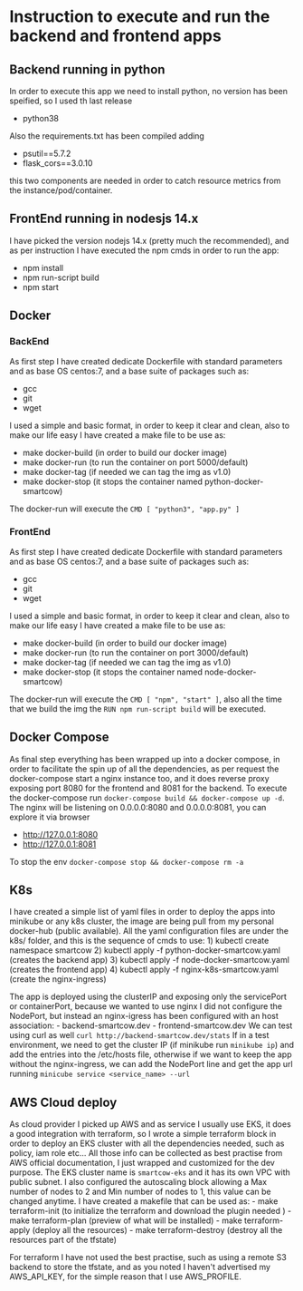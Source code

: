 # Instruction to execute and run the backend and frontend apps

## Backend running in python

In order to execute this app we need to install python, no version has been speified, so I used th last release
 - python38

Also the requirements.txt has been compiled adding 
 - psutil==5.7.2
 - flask_cors==3.0.10

this two components are needed in order to catch resource metrics from the instance/pod/container.

## FrontEnd running in nodesjs 14.x
I have picked the version nodejs 14.x (pretty much the recommended), and as per instruction I have executed the npm cmds in order to run the app:
 - npm install
 - npm run-script build
 - npm start





## Docker

### BackEnd

As first step I have created dedicate Dockerfile with standard parameters and as base OS centos:7, and a base suite of packages such as:
 - gcc
 - git
 - wget

I used a simple and basic format, in order to keep it clear and clean, also to make our life easy I have created a make file to be use as:
 - make docker-build (in order to build our docker image)
 - make docker-run (to run the container on port 5000/default)
 - make docker-tag (if needed we can tag the img as v1.0)
 - make docker-stop (it stops the container named python-docker-smartcow)

The docker-run will execute the  ```CMD [ "python3", "app.py" ]```

### FrontEnd

As first step I have created dedicate Dockerfile with standard parameters and as base OS centos:7, and a base suite of packages such as:
 - gcc
 - git
 - wget

I used a simple and basic format, in order to keep it clear and clean, also to make our life easy I have created a make file to be use as:
 - make docker-build (in order to build our docker image)
 - make docker-run (to run the container on port 3000/default)
 - make docker-tag (if needed we can tag the img as v1.0)
 - make docker-stop (it stops the container named node-docker-smartcow)

The docker-run will execute the  ```CMD [ "npm", "start" ]```, also all the time that we build the img the ```RUN npm run-script build``` will be executed.


## Docker Compose
As final step everything has been wrapped up into a docker compose, in order to facilitate the spin up of all the dependencies, as per request the docker-compose start
a nginx instance too, and it does reverse proxy exposing port 8080 for the frontend and 8081 for the backend.
To execute the docker-compose run ```docker-compose build && docker-compose up -d```.
The nginx will be listening on 0.0.0.0:8080 and 0.0.0.0:8081, you can explore it via browser 
 - http://127.0.0.1:8080
 - http://127.0.0.1:8081

To stop the env ```docker-compose stop && docker-compose rm -a```

## K8s

I have created a simple list of yaml files in order to deploy the apps into minikube or any k8s cluster, the image are being 
pull from my personal docker-hub (public available).
All the yaml configuration files are under the k8s/ folder, and this is the sequence of cmds to use:
    1) kubectl create namespace smartcow
    2) kubectl apply -f  python-docker-smartcow.yaml (creates the backend app)
    3) kubectl apply -f  node-docker-smartcow.yaml (creates the frontend app)
    4) kubectl apply -f nginx-k8s-smartcow.yaml (create the nginx-ingress)

The app is deployed using the clusterIP and exposing only the servicePort or containerPort, because we wanted to use nginx 
I did not configure the NodePort, but instead an nginx-igress has been configured with an host association:
    - backend-smartcow.dev
    - frontend-smartcow.dev
We can test using curl as well ```curl http://backend-smartcow.dev/stats```
If in a test environment, we need to get the cluster IP (if minikube run ```minikube ip```) and add the entries into the /etc/hosts file,
otherwise if we want to keep the app without the nginx-ingress, we can add the NodePort line and get the app url running 
```minicube service <service_name> --url```




## AWS Cloud deploy
As cloud provider I picked up AWS and as service I usually use EKS, it does a good integration with terraform, so I wrote
a simple terraform block in order to deploy an EKS cluster with all the dependencies needed, such as policy, iam role etc...
All those info can be collected as best practise from AWS official documentation, I just wrapped and customized for the 
dev purpose.
The EKS cluster name is ```smartcow-eks``` and it has its own VPC with public subnet. I also configured the autoscaling block 
allowing a Max number of nodes to 2 and Min number of nodes to 1, this value can be changed anytime.
I have created a makefile that can be used as:
    - make terraform-init (to initialize the terraform and download the plugin needed )
    - make terraform-plan (preview of what will be installed)
    - make terraform-apply (deploy all the resources)
    - make terraform-destroy (destroy all the resources part of the tfstate)

For terraform I have not used the best practise, such as using a remote S3 backend to store the tfstate, and as you noted 
I haven't advertised my AWS_API_KEY, for the simple reason that I use AWS_PROFILE.




